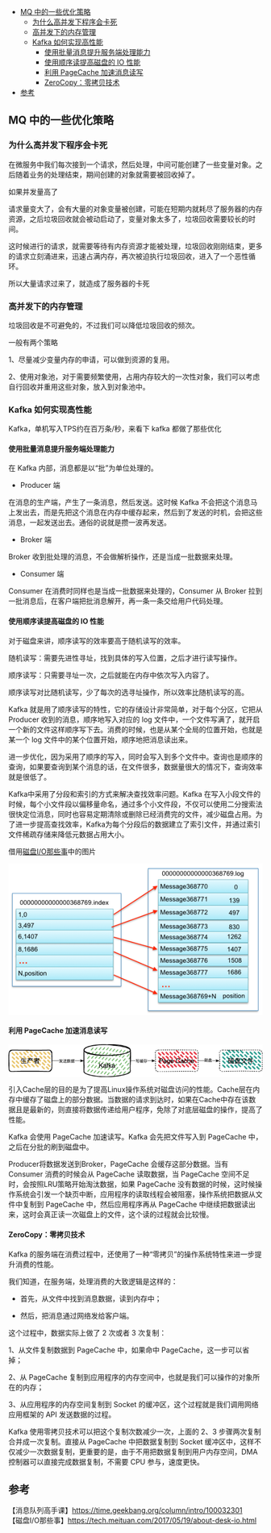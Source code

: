 <!-- START doctoc generated TOC please keep comment here to allow auto update -->
<!-- DON'T EDIT THIS SECTION, INSTEAD RE-RUN doctoc TO UPDATE -->

- [MQ 中的一些优化策略](#mq-%E4%B8%AD%E7%9A%84%E4%B8%80%E4%BA%9B%E4%BC%98%E5%8C%96%E7%AD%96%E7%95%A5)
  - [为什么高并发下程序会卡死](#%E4%B8%BA%E4%BB%80%E4%B9%88%E9%AB%98%E5%B9%B6%E5%8F%91%E4%B8%8B%E7%A8%8B%E5%BA%8F%E4%BC%9A%E5%8D%A1%E6%AD%BB)
  - [高并发下的内存管理](#%E9%AB%98%E5%B9%B6%E5%8F%91%E4%B8%8B%E7%9A%84%E5%86%85%E5%AD%98%E7%AE%A1%E7%90%86)
  - [Kafka 如何实现高性能](#kafka-%E5%A6%82%E4%BD%95%E5%AE%9E%E7%8E%B0%E9%AB%98%E6%80%A7%E8%83%BD)
    - [使用批量消息提升服务端处理能力](#%E4%BD%BF%E7%94%A8%E6%89%B9%E9%87%8F%E6%B6%88%E6%81%AF%E6%8F%90%E5%8D%87%E6%9C%8D%E5%8A%A1%E7%AB%AF%E5%A4%84%E7%90%86%E8%83%BD%E5%8A%9B)
    - [使用顺序读提高磁盘的 IO 性能](#%E4%BD%BF%E7%94%A8%E9%A1%BA%E5%BA%8F%E8%AF%BB%E6%8F%90%E9%AB%98%E7%A3%81%E7%9B%98%E7%9A%84-io-%E6%80%A7%E8%83%BD)
    - [利用 PageCache 加速消息读写](#%E5%88%A9%E7%94%A8-pagecache-%E5%8A%A0%E9%80%9F%E6%B6%88%E6%81%AF%E8%AF%BB%E5%86%99)
    - [ZeroCopy：零拷贝技术](#zerocopy%E9%9B%B6%E6%8B%B7%E8%B4%9D%E6%8A%80%E6%9C%AF)
- [参考](#%E5%8F%82%E8%80%83)

<!-- END doctoc generated TOC please keep comment here to allow auto update -->

## MQ 中的一些优化策略

### 为什么高并发下程序会卡死

在微服务中我们每次接到一个请求，然后处理，中间可能创建了一些变量对象。之后随着业务的处理结束，期间创建的对象就需要被回收掉了。   

如果并发量高了   

请求量变大了，会有大量的对象变量被创建，可能在短期内就耗尽了服务器的内存资源，之后垃圾回收就会被动启动了，变量对象太多了，垃圾回收需要较长的时间。   

这时候进行的请求，就需要等待有内存资源才能被处理，垃圾回收刚刚结束，更多的请求立刻涌进来，迅速占满内存，再次被迫执行垃圾回收，进入了一个恶性循环。

所以大量请求过来了，就造成了服务器的卡死      

### 高并发下的内存管理   

垃圾回收是不可避免的，不过我们可以降低垃圾回收的频次。   

一般有两个策略   

1、尽量减少变量内存的申请，可以做到资源的复用。  

2、使用对象池，对于需要频繁使用，占用内存较大的一次性对象，我们可以考虑自行回收并重用这些对象，放入到对象池中。     

### Kafka 如何实现高性能

Kafka，单机写入TPS约在百万条/秒，来看下 kafka 都做了那些优化   

#### 使用批量消息提升服务端处理能力 

在 Kafka 内部，消息都是以“批”为单位处理的。  

- Producer 端  

在消息的生产端，产生了一条消息，然后发送。这时候 Kafka 不会把这个消息马上发出去，而是先把这个消息在内存中缓存起来，然后到了发送的时机，会把这些消息，一起发送出去。通俗的说就是攒一波再发送。   

- Broker 端

Broker 收到批处理的消息，不会做解析操作，还是当成一批数据来处理。

- Consumer 端

Consumer 在消费时同样也是当成一批数据来处理的，Consumer 从 Broker 拉到一批消息后，在客户端把批消息解开，再一条一条交给用户代码处理。   

#### 使用顺序读提高磁盘的 IO 性能

对于磁盘来讲，顺序读写的效率要高于随机读写的效率。   

随机读写：需要先进性寻址，找到具体的写入位置，之后才进行读写操作。   

顺序读写：只需要寻址一次，之后就能在内存中依次写入内容了。   

顺序读写对比随机读写，少了每次的选寻址操作，所以效率比随机读写的高。    

Kafka 就是用了顺序读写的特性，它的存储设计非常简单，对于每个分区，它把从 Producer 收到的消息，顺序地写入对应的 log 文件中，一个文件写满了，就开启一个新的文件这样顺序写下去。消费的时候，也是从某个全局的位置开始，也就是某一个 log 文件中的某个位置开始，顺序地把消息读出来。   

进一步优化，因为采用了顺序的写入，同时会写入到多个文件中。查询也是顺序的查询，如果要查询到某个消息的话，在文件很多，数据量很大的情况下，查询效率就是很低了。   

Kafka中采用了分段和索引的方式来解决查找效率问题。Kafka 在写入小段文件的时候，每个小文件段以偏移量命名，通过多个小文件段，不仅可以使用二分搜索法很快定位消息，同时也容易定期清除或删除已经消费完的文件，减少磁盘占用。为了进一步提高查找效率，Kafka为每个分段后的数据建立了索引文件，并通过索引文件稀疏存储来降低元数据占用大小。  

借用[磁盘I/O那些事](https://tech.meituan.com/2017/05/19/about-desk-io.html)中的图片   

<img src="/img/mq-kafka-index-cache.png"  alt="mq" align="center" />

#### 利用 PageCache 加速消息读写

<img src="/img/mq-kafka-cache.png"  alt="mq" align="center" />

引入Cache层的目的是为了提高Linux操作系统对磁盘访问的性能。Cache层在内存中缓存了磁盘上的部分数据。当数据的请求到达时，如果在Cache中存在该数据且是最新的，则直接将数据传递给用户程序，免除了对底层磁盘的操作，提高了性能。  

Kafka 会使用 PageCache 加速读写。Kafka 会先把文件写入到 PageCache 中，之后在分批的刷到磁盘中。   

Producer将数据发送到Broker，PageCache 会缓存这部分数据。当有 Consumer 消费的时候会从 PageCache 读取数据，当 PageCache 空间不足时，会按照LRU策略开始淘汰数据，如果 PageCache 没有数据的时候，这时候操作系统会引发一个缺页中断，应用程序的读取线程会被阻塞，操作系统把数据从文件中复制到 PageCache 中，然后应用程序再从 PageCache 中继续把数据读出来，这时会真正读一次磁盘上的文件，这个读的过程就会比较慢。   

#### ZeroCopy：零拷贝技术

Kafka 的服务端在消费过程中，还使用了一种“零拷贝”的操作系统特性来进一步提升消费的性能。  

我们知道，在服务端，处理消费的大致逻辑是这样的：  

- 首先，从文件中找到消息数据，读到内存中；  

- 然后，把消息通过网络发给客户端。  

这个过程中，数据实际上做了 2 次或者 3 次复制：  

1、从文件复制数据到 PageCache 中，如果命中 PageCache，这一步可以省掉；  

2、从 PageCache 复制到应用程序的内存空间中，也就是我们可以操作的对象所在的内存；  

3、从应用程序的内存空间复制到 Socket 的缓冲区，这个过程就是我们调用网络应用框架的 API 发送数据的过程。  

Kafka 使用零拷贝技术可以把这个复制次数减少一次，上面的 2、3 步骤两次复制合并成一次复制。直接从 PageCache 中把数据复制到 Socket 缓冲区中，这样不仅减少一次数据复制，更重要的是，由于不用把数据复制到用户内存空间，DMA 控制器可以直接完成数据复制，不需要 CPU 参与，速度更快。   

## 参考  

【消息队列高手课】https://time.geekbang.org/column/intro/100032301       
【磁盘I/O那些事】https://tech.meituan.com/2017/05/19/about-desk-io.html     